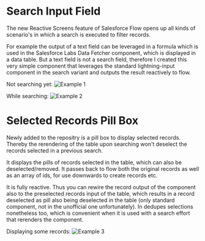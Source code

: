 # Search Input Field
<p>The new Reactive Screens feature of Salesforce Flow opens up all kinds of scenario's in which a search is executed to filter records.</p>
<p>For example the output of a text field can be leveraged in a formula which is used in the Salesforce Labs Data Fetcher component, which is displayed in a data table. 
But a text field is not a search field, therefore I created this very simple component that leverages the standard lightning-input component in the search variant and outputs the result reactively to flow. </p>

Not searching yet:
![Example 1](https://github.com/rutgergernandt/searchInputField/assets/48456874/95e971e6-00ca-4f00-8fae-df420324782a)

While searching:
![Example 2](https://github.com/rutgergernandt/searchInputField/assets/48456874/040451c7-4222-4b29-87a4-27a1dfec1b03)

# Selected Records Pill Box
<p>Newly added to the repositry is a pill box to display selected records. Thereby the rerendering of the table upon searching won't deselect the records selected in a previous search.</p>

<p>It displays the pills of records selected in the table, which can also be deselected/removed. It passes back to flow both the original records as well as an array of ids, for use downwards to create records etc.</p>
<p>
It is fully reactive. Thus you can rewire the record output of the component also to the preselected records input of the table, which results in a record deselected as pill also being deselected in the table (only standard component, not in the unofficial one unfortunately). In dedupes selections nonetheless too, which is convenient when it is used with a search effort that rerenders the component. 
</p>

Displaying some records: 
![Example 3](https://github.com/rutgergernandt/searchAndSelect/assets/48456874/8bae5ff9-8107-4ffb-b4cc-acca88d34e58)


